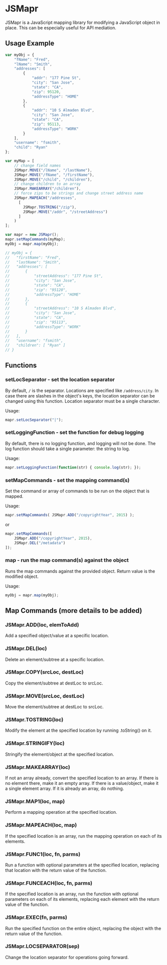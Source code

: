 # JSMapr

JSMapr is a JavaScript mapping library for modifying a JavaScript object in place. This can be especially useful for API mediation.

## Usage Example

```js
var myObj = {
    "fName": "Fred",
    "lName": "Smith",
    "addresses": [
        {
            "addr": "177 Pine St",
            "city": "San Jose",
            "state": "CA",
            "zip": 95120,
            "addressType": "HOME"
        },
        {
            "addr": "10 S Almaden Blvd",
            "city": "San Jose",
            "state": "CA",
            "zip": 95113,
            "addressType": "WORK"
        }
    ],
    "username": "fsmith",
    "child": "Ryan"
};

var myMap = [
    // change field names
    JSMapr.MOVE("/lName", "/lastName"),
    JSMapr.MOVE("/fName", "/firstName"),
    JSMapr.MOVE("/child", "/children"),
    // change children to an array
    JSMapr.MAKEARRAY("/children"),
    // force zips to be strings and change street address name
    JSMapr.MAPEACH("/addresses",
      [
        JSMapr.TOSTRING("/zip"),
        JSMapr.MOVE("/addr", "/streetAddress")
      ]
    )
];

var mapr = new JSMapr();
mapr.setMapCommands(myMap);
myObj = mapr.map(myObj);

// myObj = {
//   "firstName": "Fred",
//   "lastName": "Smith",
//   "addresses": [
//       {
//           "streetAddress": "177 Pine St",
//           "city": "San Jose",
//           "state": "CA",
//           "zip": "95120",
//           "addressType": "HOME"
//       },
//       {
//           "streetAddress": "10 S Almaden Blvd",
//           "city": "San Jose",
//           "state": "CA",
//           "zip": "95113",
//           "addressType": "WORK"
//       }
//   ],
//   "username": "fsmith",
//   "children": [ "Ryan" ]
// }
```

## Functions

### setLocSeparator - set the location separator
By default, ```/``` is the separator. Locations are specified like ```/address/city```. In case there are slashes in the object's keys, the location separator can be changed using this function. Location separator must be a single character.

Usage:

```js
mapr.setLocSeparator("|");
```

### setLoggingFunction - set the function for debug logging
By default, there is no logging function, and logging will not be done. The log function should take a single parameter: the string to log.

Usage:

```js
mapr.setLoggingFunction(function(str) { console.log(str); });
```

### setMapCommands - set the mapping command(s)
Set the command or array of commands to be run on the object that is mapped.

Usage:

```js
mapr.setMapCommands( JSMapr.ADD("/copyrightYear", 2015) );
```
or

```js
mapr.setMapCommands([
    JSMapr.ADD("/copyrightYear", 2015),
    JSMapr.DEL("/metadata")
]);
```

### map - run the map command(s) against the object
Runs the map commands against the provided object. Return value is the modified object.

Usage:

```js
myObj = mapr.map(myObj);
```

## Map Commands (more details to be added)

### JSMapr.ADD(loc, elemToAdd)
Add a specified object/value at a specific location.

### JSMapr.DEL(loc)
Delete an element/subtree at a specific location.

### JSMapr.COPY(srcLoc, destLoc)
Copy the element/subtree at destLoc to srcLoc.

### JSMapr.MOVE(srcLoc, destLoc)
Move the element/subtree at destLoc to srcLoc.

### JSMapr.TOSTRING(loc)
Modify the element at the specified location by running .toString() on it.

### JSMapr.STRINGIFY(loc)
Stringify the element/object at the specified location.

### JSMapr.MAKEARRAY(loc)
If not an array already, convert the specified location to an array. If there is no element there, make it an empty array. If there is a value/object, make it a single element array. If it is already an array, do nothing.

### JSMapr.MAP1(loc, map)
Perform a mapping operation at the specified location.

### JSMapr.MAPEACH(loc, map)
If the specified location is an array, run the mapping operation on each of its elements.

### JSMapr.FUNC1(loc, fn, parms)
Run a function with optional parameters at the specified location, replacing that location with the return value of the function.

### JSMapr.FUNCEACH(loc, fn, parms)
If the specified location is an array, run the function with optional parameters on each of its elements, replacing each element with the return value of the function.

### JSMapr.EXEC(fn, parms)
Run the specified function on the entire object, replacing the object with the return value of the function.

### JSMapr.LOCSEPARATOR(sep)
Change the location separator for operations going forward.
